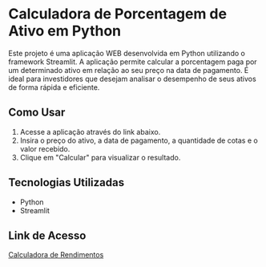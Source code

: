 # Calculadora de Porcentagem de Ativo em Python

Este projeto é uma aplicação WEB desenvolvida em Python utilizando o framework Streamlit. A aplicação permite calcular a porcentagem paga por um determinado ativo em relação ao seu preço na data de pagamento. É ideal para investidores que desejam analisar o desempenho de seus ativos de forma rápida e eficiente.

## Como Usar
1. Acesse a aplicação através do link abaixo.
2. Insira o preço do ativo, a data de pagamento, a quantidade de cotas e o valor recebido.
3. Clique em "Calcular" para visualizar o resultado.

## Tecnologias Utilizadas
- Python
- Streamlit

## Link de Acesso
[Calculadora de Rendimentos](https://calculadoraderendimentos.streamlit.app/)
